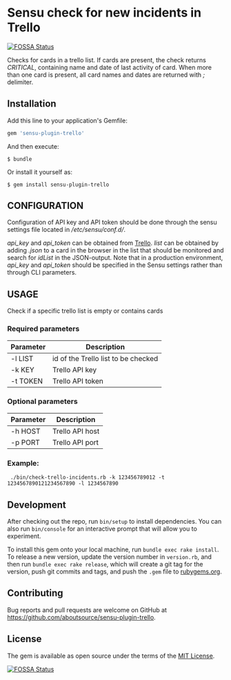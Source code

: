 # Sensu check for new incidents in Trello
[![FOSSA Status](https://app.fossa.io/api/projects/git%2Bgithub.com%2Faboutsource-test%2Fsensu-plugin-trello.svg?type=shield)](https://app.fossa.io/projects/git%2Bgithub.com%2Faboutsource-test%2Fsensu-plugin-trello?ref=badge_shield)


Checks for cards in a trello list. If cards are present, the check returns 
_CRITICAL_, containing name and date of last activity of card. When more 
than one card is present, all card names and dates are returned with *;* 
delimiter.

## Installation

Add this line to your application's Gemfile:

```ruby
gem 'sensu-plugin-trello'
```

And then execute:

    $ bundle

Or install it yourself as:

    $ gem install sensu-plugin-trello

## CONFIGURATION
Configuration of API key and API token should be done through the sensu 
settings file located in _/etc/sensu/conf.d/_. 
      
_api_key_ and _api_token_ can be obtained from [Trello](https://trello.com/app-key). 
_list_ can be obtained by adding _.json_ to a card in the browser in the 
list that should be monitored and search for _idList_ in the JSON-output.
Note that in a production environment, _api_key_ and _api_token_ should be 
specified in the Sensu settings rather than through CLI parameters. 

## USAGE
Check if a specific trello list is empty or contains cards

### Required parameters

| Parameter | Description                         |
| --------- | ----------------------------------- |
| -l LIST   | id of the Trello list to be checked |
| -k KEY    | Trello API key                      |
| -t TOKEN  | Trello API token                    |

### Optional parameters

| Parameter | Description     |
| --------- | --------------- |
| -h HOST   | Trello API host |
| -p PORT   | Trello API port |

### Example:
```
 ./bin/check-trello-incidents.rb -k 123456789012 -t 1234567890121234567890 -l 1234567890 
```

## Development

After checking out the repo, run `bin/setup` to install dependencies. You can also run `bin/console` for an interactive prompt that will allow you to experiment.

To install this gem onto your local machine, run `bundle exec rake install`. To release a new version, update the version number in `version.rb`, and then run `bundle exec rake release`, which will create a git tag for the version, push git commits and tags, and push the `.gem` file to [rubygems.org](https://rubygems.org).

## Contributing

Bug reports and pull requests are welcome on GitHub at https://github.com/aboutsource/sensu-plugin-trello.


## License

The gem is available as open source under the terms of the [MIT License](http://opensource.org/licenses/MIT).



[![FOSSA Status](https://app.fossa.io/api/projects/git%2Bgithub.com%2Faboutsource-test%2Fsensu-plugin-trello.svg?type=large)](https://app.fossa.io/projects/git%2Bgithub.com%2Faboutsource-test%2Fsensu-plugin-trello?ref=badge_large)